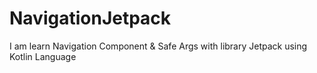# NavigationJetpack
I am learn Navigation Component &amp; Safe Args with library Jetpack using Kotlin Language
